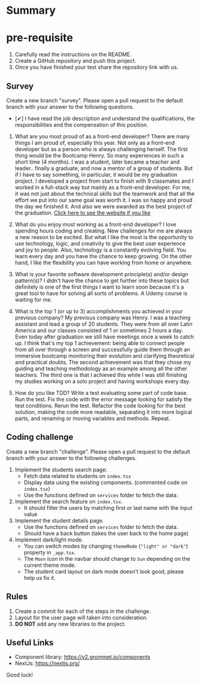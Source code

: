 # Summary

# pre-requisite

1. Carefully read the instructions on the README.
2. Create a GitHub repository and push this project.
3. Once you have finished your test share the repository link with us.

## Survey

Create a new branch "survey".
Please open a pull request to the default branch with your answer to the following questions.

* [✔] I have read the job description and understand the qualifications, the responsibilities and the compensation of this position.

1. What are you most proud of as a front-end developer?
There are many things I am proud of, especially this year. Not only as a front-end developer but as a person who is always challenging herself. 
The first thing would be the Bootcamp Henry. So many experiences in such a short time (4 months). I was a student, later became a teacher and leader.. finally a graduate, and now a mentor of a group of students. 
But if I have to say something, in particular, it would be my graduation project. I developed a project from start to finish with 9 classmates and I worked in a full-stack way but mainly as a front-end developer.
For me, it was not just about the technical skills but the teamwork and that all the effort we put into our same goal was worth it. I was so happy and proud the day we finished it. And also we were awarded as the best project of the graduation. 
<a href="https://henryhotel.hruiz.com/">Click here to see the website if you like</a>

1. What do you enjoy most working as a front-end developer?
I love spending hours coding and creating. New challenges for me are always a new reason to be excited. But what I like the most is the opportunity to use technology, logic, and creativity to give the best user experience and joy to people. 
Also, technology is a constantly evolving field. You learn every day and you have the chance to keep growing. 
On the other hand, I like the flexibility you can have working from home or anywhere.

1. What is your favorite software development principle(s) and/or design pattern(s)?
I didn't have the chance to get further into these topics but definitely is one of the first things I want to learn soon because it's a great tool to have for solving all sorts of problems. A Udemy course is waiting for me.

1. What is the top 1 (or up to 3) accomplishments you achieved in your previous company?
My previous company was Henry. I was a teaching assistant and lead a group of 20 students.
They were from all over Latin America and our classes consisted of 1 or sometimes 2 hours a day.
Even today after graduation we still have meetings once a week to catch up.
I think that's my top 1 achievement: being able to connect people from all over through a screen and successfully guide them through an immersive bootcamp monitoring their evolution and clarifying theoretical and practical doubts.
The second achievement was that they chose my guiding and teaching methodology as an example among all the other teachers.
The third one is that I achieved this while I was still finishing my studies working on a solo project and having workshops every day.

1. How do you like TDD?
Write a test evaluating some part of code base. Run the test. Fix the code with the error message looking for satisfy the test conditions. Rerun the test. Refactor the code looking for the best solution, making the code more readable, separating it into more logical parts, and renaming or moving variables and methods. Repeat.

## Coding challenge

Create a new branch "challenge". Please open a pull request to the default branch with your answer to the following challenges.
1. Implement the students search page:
    * Fetch data related to students on `index.tsx` 
    * Display data using the existing components. (commented code on `index.tsx`)
    * Use the functions defined on `services` folder to fetch the data.
1. Implement the search feature on `index.tsx`. 
    * It should filter the users by matching first or last name with the input value
1. Implement the student details page.
    * Use the functions defined on `services` folder to fetch the data.
    * Should have a back button (takes the user back to the home page)
1. Implement dark/light mode. 
    * You can switch modes by changing `themeMode` (`"light" or "dark"`) property in `_app.tsx`.
    * The `Moon` icon in the navbar should change to `Sun` depending on the current theme mode.
    * The student card layout on dark mode doesn't look good, please help us fix it.

## Rules 
1. Create a commit for each of the steps in the challenge. 
1. Layout for the user page will taken into consideration. 
1. <b>DO NOT</b> add any new libraries to the project.

## Useful Links
* Component library: https://v2.grommet.io/components
* NextJs: https://nextjs.org/

Good luck!
